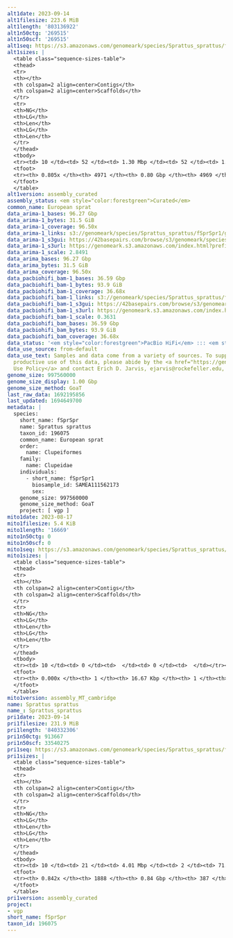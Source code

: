 ```yaml
---
alt1date: 2023-09-14
alt1filesize: 223.6 MiB
alt1length: '803136922'
alt1n50ctg: '269515'
alt1n50scf: '269515'
alt1seq: https://s3.amazonaws.com/genomeark/species/Sprattus_sprattus/fSprSpr1/assembly_curated/fSprSpr1.alt.cur.20230914.fasta.gz
alt1sizes: |
  <table class="sequence-sizes-table">
  <thead>
  <tr>
  <th></th>
  <th colspan=2 align=center>Contigs</th>
  <th colspan=2 align=center>Scaffolds</th>
  </tr>
  <tr>
  <th>NG</th>
  <th>LG</th>
  <th>Len</th>
  <th>LG</th>
  <th>Len</th>
  </tr>
  </thead>
  <tbody>
  <tr><td> 10 </td><td> 52 </td><td> 1.30 Mbp </td><td> 52 </td><td> 1.30 Mbp </td></tr><tr><td> 20 </td><td> 150 </td><td> 0.81 Mbp </td><td> 149 </td><td> 0.82 Mbp </td></tr><tr><td> 30 </td><td> 298 </td><td> 0.58 Mbp </td><td> 296 </td><td> 0.58 Mbp </td></tr><tr><td> 40 </td><td> 504 </td><td> 408.06 Kbp </td><td> 503 </td><td> 408.06 Kbp </td></tr><tr style="background-color:#cccccc;"><td> 50 </td><td> 810 </td><td> 269.52 Kbp </td><td> 809 </td><td> 269.52 Kbp </td></tr><tr><td> 60 </td><td> 1283 </td><td> 165.00 Kbp </td><td> 1281 </td><td> 165.22 Kbp </td></tr><tr><td> 70 </td><td> 2137 </td><td> 81.72 Kbp </td><td> 2135 </td><td> 81.72 Kbp </td></tr><tr><td> 80 </td><td> 4627 </td><td> 18.42 Kbp </td><td> 4625 </td><td> 18.42 Kbp </td></tr><tr><td> 90 </td><td> 0 </td><td>  </td><td> 0 </td><td>  </td></tr><tr><td> 100 </td><td> 0 </td><td>  </td><td> 0 </td><td>  </td></tr></tbody>
  <tfoot>
  <tr><th> 0.805x </th><th> 4971 </th><th> 0.80 Gbp </th><th> 4969 </th><th> 0.80 Gbp </th></tr>
  </tfoot>
  </table>
alt1version: assembly_curated
assembly_status: <em style="color:forestgreen">Curated</em>
common_name: European sprat
data_arima-1_bases: 96.27 Gbp
data_arima-1_bytes: 31.5 GiB
data_arima-1_coverage: 96.50x
data_arima-1_links: s3://genomeark/species/Sprattus_sprattus/fSprSpr1/genomic_data/arima/<br>
data_arima-1_s3gui: https://42basepairs.com/browse/s3/genomeark/species/Sprattus_sprattus/fSprSpr1/genomic_data/arima/
data_arima-1_s3url: https://genomeark.s3.amazonaws.com/index.html?prefix=species/Sprattus_sprattus/fSprSpr1/genomic_data/arima/
data_arima-1_scale: 2.8491
data_arima_bases: 96.27 Gbp
data_arima_bytes: 31.5 GiB
data_arima_coverage: 96.50x
data_pacbiohifi_bam-1_bases: 36.59 Gbp
data_pacbiohifi_bam-1_bytes: 93.9 GiB
data_pacbiohifi_bam-1_coverage: 36.68x
data_pacbiohifi_bam-1_links: s3://genomeark/species/Sprattus_sprattus/fSprSpr1/genomic_data/pacbio_hifi/<br>
data_pacbiohifi_bam-1_s3gui: https://42basepairs.com/browse/s3/genomeark/species/Sprattus_sprattus/fSprSpr1/genomic_data/pacbio_hifi/
data_pacbiohifi_bam-1_s3url: https://genomeark.s3.amazonaws.com/index.html?prefix=species/Sprattus_sprattus/fSprSpr1/genomic_data/pacbio_hifi/
data_pacbiohifi_bam-1_scale: 0.3631
data_pacbiohifi_bam_bases: 36.59 Gbp
data_pacbiohifi_bam_bytes: 93.9 GiB
data_pacbiohifi_bam_coverage: 36.68x
data_status: '<em style="color:forestgreen">PacBio HiFi</em> ::: <em style="color:forestgreen">Arima</em>'
data_use_source: from-default
data_use_text: Samples and data come from a variety of sources. To support fair and
  productive use of this data, please abide by the <a href="https://genome10k.soe.ucsc.edu/data-use-policies/">Data
  Use Policy</a> and contact Erich D. Jarvis, ejarvis@rockefeller.edu, with any questions.
genome_size: 997560000
genome_size_display: 1.00 Gbp
genome_size_method: GoaT
last_raw_data: 1692195856
last_updated: 1694649700
metadata: |
  species:
    short_name: fSprSpr
    name: Sprattus sprattus
    taxon_id: 196075
    common_name: European sprat
    order:
      name: Clupeiformes
    family:
      name: Clupeidae
    individuals:
      - short_name: fSprSpr1
        biosample_id: SAMEA111562173
        sex:
    genome_size: 997560000
    genome_size_method: GoaT
    project: [ vgp ]
mito1date: 2023-08-17
mito1filesize: 5.4 KiB
mito1length: '16669'
mito1n50ctg: 0
mito1n50scf: 0
mito1seq: https://s3.amazonaws.com/genomeark/species/Sprattus_sprattus/fSprSpr1/assembly_MT_cambridge/fSprSpr1.MT.20230817.fasta.gz
mito1sizes: |
  <table class="sequence-sizes-table">
  <thead>
  <tr>
  <th></th>
  <th colspan=2 align=center>Contigs</th>
  <th colspan=2 align=center>Scaffolds</th>
  </tr>
  <tr>
  <th>NG</th>
  <th>LG</th>
  <th>Len</th>
  <th>LG</th>
  <th>Len</th>
  </tr>
  </thead>
  <tbody>
  <tr><td> 10 </td><td> 0 </td><td>  </td><td> 0 </td><td>  </td></tr><tr><td> 20 </td><td> 0 </td><td>  </td><td> 0 </td><td>  </td></tr><tr><td> 30 </td><td> 0 </td><td>  </td><td> 0 </td><td>  </td></tr><tr><td> 40 </td><td> 0 </td><td>  </td><td> 0 </td><td>  </td></tr><tr style="background-color:#cccccc;"><td> 50 </td><td> 0 </td><td style="background-color:#ff8888;">  </td><td> 0 </td><td style="background-color:#ff8888;">  </td></tr><tr><td> 60 </td><td> 0 </td><td>  </td><td> 0 </td><td>  </td></tr><tr><td> 70 </td><td> 0 </td><td>  </td><td> 0 </td><td>  </td></tr><tr><td> 80 </td><td> 0 </td><td>  </td><td> 0 </td><td>  </td></tr><tr><td> 90 </td><td> 0 </td><td>  </td><td> 0 </td><td>  </td></tr><tr><td> 100 </td><td> 0 </td><td>  </td><td> 0 </td><td>  </td></tr></tbody>
  <tfoot>
  <tr><th> 0.000x </th><th> 1 </th><th> 16.67 Kbp </th><th> 1 </th><th> 16.67 Kbp </th></tr>
  </tfoot>
  </table>
mito1version: assembly_MT_cambridge
name: Sprattus sprattus
name_: Sprattus_sprattus
pri1date: 2023-09-14
pri1filesize: 231.9 MiB
pri1length: '840332306'
pri1n50ctg: 913667
pri1n50scf: 33540275
pri1seq: https://s3.amazonaws.com/genomeark/species/Sprattus_sprattus/fSprSpr1/assembly_curated/fSprSpr1.pri.cur.20230914.fasta.gz
pri1sizes: |
  <table class="sequence-sizes-table">
  <thead>
  <tr>
  <th></th>
  <th colspan=2 align=center>Contigs</th>
  <th colspan=2 align=center>Scaffolds</th>
  </tr>
  <tr>
  <th>NG</th>
  <th>LG</th>
  <th>Len</th>
  <th>LG</th>
  <th>Len</th>
  </tr>
  </thead>
  <tbody>
  <tr><td> 10 </td><td> 21 </td><td> 4.01 Mbp </td><td> 2 </td><td> 71.38 Mbp </td></tr><tr><td> 20 </td><td> 52 </td><td> 2.53 Mbp </td><td> 3 </td><td> 61.73 Mbp </td></tr><tr><td> 30 </td><td> 101 </td><td> 1.68 Mbp </td><td> 5 </td><td> 46.36 Mbp </td></tr><tr><td> 40 </td><td> 169 </td><td> 1.27 Mbp </td><td> 8 </td><td> 34.51 Mbp </td></tr><tr style="background-color:#cccccc;"><td> 50 </td><td> 262 </td><td style="background-color:#ff8888;"> 0.91 Mbp </td><td> 11 </td><td style="background-color:#88ff88;"> 33.54 Mbp </td></tr><tr><td> 60 </td><td> 394 </td><td> 0.61 Mbp </td><td> 14 </td><td> 33.18 Mbp </td></tr><tr><td> 70 </td><td> 599 </td><td> 368.13 Kbp </td><td> 17 </td><td> 31.84 Mbp </td></tr><tr><td> 80 </td><td> 1038 </td><td> 128.66 Kbp </td><td> 20 </td><td> 27.38 Mbp </td></tr><tr><td> 90 </td><td> 0 </td><td>  </td><td> 0 </td><td>  </td></tr><tr><td> 100 </td><td> 0 </td><td>  </td><td> 0 </td><td>  </td></tr></tbody>
  <tfoot>
  <tr><th> 0.842x </th><th> 1888 </th><th> 0.84 Gbp </th><th> 387 </th><th> 0.84 Gbp </th></tr>
  </tfoot>
  </table>
pri1version: assembly_curated
project:
- vgp
short_name: fSprSpr
taxon_id: 196075
---
```

